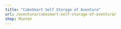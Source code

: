 ```yaml
---
title: "CubeSmart Self Storage of Aventura"
url: /aventura/cubesmart-self-storage-of-aventura/
shop: Mieten
---
```

